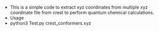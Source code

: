 - This is a simple code to extract xyz coordinates from multiple xyz coordinate file from crest to perform quantum chemical calculations.
- Usage 
- python3 Test.py crest_conformers.xyz
<!---
L3D-Droid/L3D-Droid is a ✨ special ✨ repository because its `README.md` (this file) appears on your GitHub profile.
You can click the Preview link to take a look at your changes.
--->

